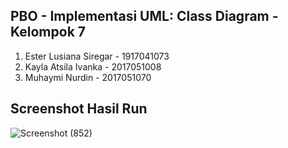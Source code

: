 ## PBO - Implementasi UML: Class Diagram - Kelompok 7

1) Ester Lusiana Siregar - 1917041073
2) Kayla Atsila Ivanka - 2017051008
3) Muhaymi Nurdin - 2017051070

## Screenshot Hasil Run
![Screenshot (852)](https://user-images.githubusercontent.com/79374942/134025171-97e854e1-7d64-4ee3-8b71-220cd354fd2d.png)
